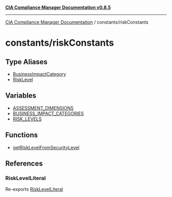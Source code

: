 [**CIA Compliance Manager Documentation v0.8.5**](../../README.md)

***

[CIA Compliance Manager Documentation](../../modules.md) / constants/riskConstants

# constants/riskConstants

## Type Aliases

- [BusinessImpactCategory](type-aliases/BusinessImpactCategory.md)
- [RiskLevel](type-aliases/RiskLevel.md)

## Variables

- [ASSESSMENT\_DIMENSIONS](variables/ASSESSMENT_DIMENSIONS.md)
- [BUSINESS\_IMPACT\_CATEGORIES](variables/BUSINESS_IMPACT_CATEGORIES.md)
- [RISK\_LEVELS](variables/RISK_LEVELS.md)

## Functions

- [getRiskLevelFromSecurityLevel](functions/getRiskLevelFromSecurityLevel.md)

## References

### RiskLevelLiteral

Re-exports [RiskLevelLiteral](../../types/risk/type-aliases/RiskLevelLiteral.md)
